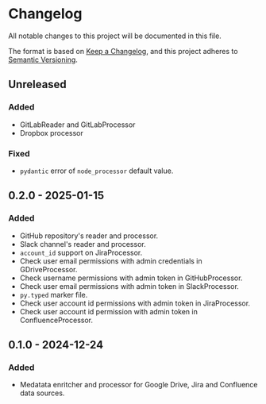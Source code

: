 # Changelog

All notable changes to this project will be documented in this file.

The format is based on [Keep a Changelog](https://keepachangelog.com/en/1.1.0/),
and this project adheres to [Semantic Versioning](https://semver.org/spec/v2.0.0.html).

## Unreleased

### Added

- GitLabReader and GitLabProcessor
- Dropbox processor

### Fixed

- `pydantic` error of `node_processor` default value.

## 0.2.0 - 2025-01-15

### Added

- GitHub repository's reader and processor.
- Slack channel's reader and processor.
- `account_id` support on JiraProcessor.
- Check user email permissions with admin credentials in GDriveProcessor.
- Check username permissions with admin token in GitHubProcessor.
- Check user email permissions with admin token in SlackProcessor.
- `py.typed` marker file.
- Check user account id permissions with admin token in JiraProcessor.
- Check user account id permission with admin token in ConfluenceProcessor.

## 0.1.0 - 2024-12-24

### Added

- Medatata enritcher and processor for Google Drive, Jira and Confluence data sources.
